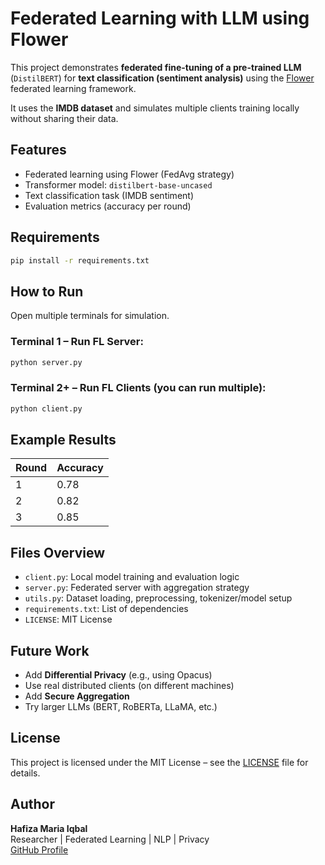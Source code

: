 # Federated Learning with LLM using Flower

This project demonstrates **federated fine-tuning of a pre-trained LLM** (`DistilBERT`) for **text classification (sentiment analysis)** using the [Flower](https://flower.dev) federated learning framework.

It uses the **IMDB dataset** and simulates multiple clients training locally without sharing their data.

##  Features
- Federated learning using Flower (FedAvg strategy)
- Transformer model: `distilbert-base-uncased`
- Text classification task (IMDB sentiment)
- Evaluation metrics (accuracy per round)

##  Requirements

```bash
pip install -r requirements.txt
```

##  How to Run

Open multiple terminals for simulation.

### Terminal 1 – Run FL Server:
```bash
python server.py
```

### Terminal 2+ – Run FL Clients (you can run multiple):
```bash
python client.py
```

##  Example Results

| Round | Accuracy |
|-------|----------|
| 1     | 0.78     |
| 2     | 0.82     |
| 3     | 0.85     |

##  Files Overview

- `client.py`: Local model training and evaluation logic
- `server.py`: Federated server with aggregation strategy
- `utils.py`: Dataset loading, preprocessing, tokenizer/model setup
- `requirements.txt`: List of dependencies
- `LICENSE`: MIT License

##  Future Work

- Add **Differential Privacy** (e.g., using Opacus)
- Use real distributed clients (on different machines)
- Add **Secure Aggregation**
- Try larger LLMs (BERT, RoBERTa, LLaMA, etc.)

##  License

This project is licensed under the MIT License – see the [LICENSE](LICENSE) file for details.

##  Author

**Hafiza Maria Iqbal**  
Researcher | Federated Learning | NLP | Privacy  
[GitHub Profile](https://github.com/Hafizamariaiqbal)
